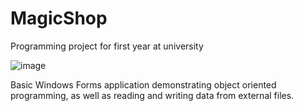 # MagicShop
Programming project for first year at university

![image](https://user-images.githubusercontent.com/109877121/233871633-cf988f73-9610-4446-acb2-ae77985df818.png)

Basic Windows Forms application demonstrating object oriented programming, as well as reading and writing data from external files.
